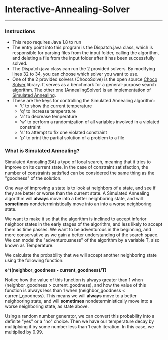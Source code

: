 # Interactive-Annealing-Solver
---
### Instructions
- This repo requires Java 1.8 to run
- The entry point into this program is the Dispatch.java class, which is responsible for parsing files from the input folder, calling the algorithm, and deleting a file from the input folder after it has been successfully solved.
- The Dispatch.java class can run the 2 provided solvers. By modifying lines 32 to 34, you can choose which solver you want to use.
- One of the 2 provided solvers (ChocoSolve) is the open source [Choco Solver](http://www.choco-solver.org) library. It serves as a benchmark for a general-purpose search algorithm. The other one (AnnealingSolver) is an implementation of [Simulated Annealing](https://en.wikipedia.org/wiki/Simulated_annealing).
- These are the keys for controlling the Simulated Annealing algorithm:
    - 't' to show the current temperature
    - 'q' to increase temperature
    - 'a' to decrease temperature
    - 'w' to perform a randomization of all variables involved in a violated constraint
    - 's' to attempt to fix one violated constraint
    - 'p' to print the partial solution of a problem to a file

### What is Simulated Annealing?
Simulated Annealing(SA) a type of local search, meaning that it tries to improve on its current state. In the case of constraint satisfaction, the number of constraints satisfied can be considered the same thing as the "goodness" of the solution.

One way of improving a state is to look at neighbors of a state, and see if they are better or worse than the current state. A Simulated Annealing algorithm will **always** move into a better neighboring state, and will **sometimes** nondeterministically move into an into a worse neighboring state.

We want to make it so that the algorithm is inclined to accept inferior neighbor states in the early stages of the algorithm, and less likely to accept them as time passes. We want to be adventurous in the beginning, and more conservative as we gain a better understanding of the search space. We can model the "adventurousness" of the algorithm by a variable T, also known as Temperature.

We calculate the probability that we will accept another neighboring state using the following function:

**e^((neighbor_goodness - current_goodness)/T)**

Notice how the value of this function is always greater than 1 when (neighbor_goodness > current_goodness), and how the value of this function is always less than 1 when (neighbor_goodness < current_goodness). This means we will **always** move to a better neighboring state, and will **sometimes** nondeterministically move into a worse neighboring state, as state above.


Using a random number generator, we can convert this probability into a definite "yes" or a "no" choice. Then we have our temperature decay by multiplying it by some number less than 1 each iteration. In this case, we multiplied by 0.99.
